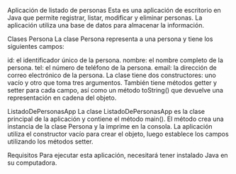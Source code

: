 Aplicación de listado de personas
Esta es una aplicación de escritorio en Java que permite registrar, listar, modificar y eliminar personas. La aplicación utiliza una base de datos para almacenar la información.

Clases
Persona
La clase Persona representa a una persona y tiene los siguientes campos:

id: el identificador único de la persona.
nombre: el nombre completo de la persona.
tel: el número de teléfono de la persona.
email: la dirección de correo electrónico de la persona.
La clase tiene dos constructores: uno vacío y otro que toma tres argumentos. También tiene métodos getter y setter para cada campo, así como un método toString() que devuelve una representación en cadena del objeto.

ListadoDePersonasApp
La clase ListadoDePersonasApp es la clase principal de la aplicación y contiene el método main(). El método crea una instancia de la clase Persona y la imprime en la consola. La aplicación utiliza el constructor vacío para crear el objeto, luego establece los campos utilizando los métodos setter.

Requisitos
Para ejecutar esta aplicación, necesitará tener instalado Java en su computadora.
